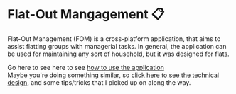 # Flat-Out Mangagement 📋

Flat-Out Management (FOM) is a cross-platform application, that aims to assist flatting groups with managerial tasks. In general, the application can be used for maintaining any sort of household, but it was designed for flats.<br/>

Go here to see here to see [how to use the application](https://github.com/HonsonCooky/Flat-Out-Management/tree/main/flat_out_app)<br/>
Maybe you're doing something similar, so [click here to see the technical design](https://github.com/HonsonCooky/Flat-Out-Management/tree/main/flat_out_api), and some tips/tricks that I picked up on along the way.
